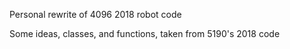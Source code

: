 Personal rewrite of 4096 2018 robot code

Some ideas, classes, and functions, taken from 5190's 2018 code

